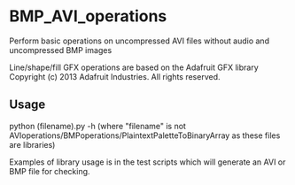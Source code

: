 # BMP_AVI_operations
Perform basic operations on uncompressed AVI files without audio and uncompressed BMP images

Line/shape/fill GFX operations are based on the Adafruit GFX library Copyright (c) 2013 Adafruit Industries. All rights reserved.

## Usage
python (filename).py -h (where "filename" is not AVIoperations/BMPoperations/PlaintextPaletteToBinaryArray as these files are libraries)

Examples of library usage is in the test scripts which will generate an AVI or BMP file for checking.